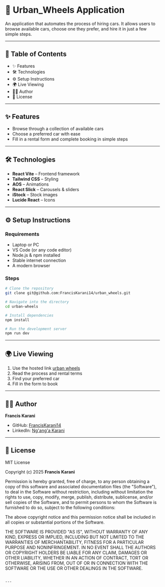 
# 🚗 Urban_Wheels Application

An application that automates the process of hiring cars. It allows users to browse available cars, choose one they prefer, and hire it in just a few simple steps.

---

## 📑 Table of Contents
- ✨ Features  
- 🛠 Technologies  
- ⚙️ Setup Instructions  
- 🌍 Live Viewing  
- 👨‍💻 Author  
- 📜 License  

---

## ✨ Features
- Browse through a collection of available cars  
- Choose a preferred car with ease  
- Fill in a rental form and complete booking in simple steps  

---

## 🛠 Technologies
- **React Vite** – Frontend framework  
- **Tailwind CSS** – Styling  
- **AOS** – Animations  
- **React Slick** – Carousels & sliders  
- **iStock** – Stock images  
- **Lucide React** – Icons  

---

## ⚙️ Setup Instructions

### Requirements
- Laptop or PC  
- VS Code (or any code editor)  
- Node.js & npm installed  
- Stable internet connection  
- A modern browser  

### Steps
```bash
# Clone the repository
git clone git@github.com:FrancisKarani14/urban_wheels.git

# Navigate into the directory
cd urban-wheels

# Install dependencies
npm install

# Run the development server
npm run dev
````

---

## 🌍 Live Viewing

1. Use the hosted link [urban wheels](https://urban-wheels-liard.vercel.app/)
2. Read the process and rental terms
3. Find your preferred car
4. Fill in the form to book

---

## 👨‍💻 Author

**Francis Karani**

* GitHub: [FrancisKarani14](https://github.com/FrancisKarani14)
* LinkedIn: [Ng'ang'a Karani](https://www.linkedin.com/in/ng-ang-a-karani-5a5106373/)

---

## 📜 License

MIT License

Copyright (c) 2025 **Francis Karani**

Permission is hereby granted, free of charge, to any person obtaining a copy
of this software and associated documentation files (the "Software"), to deal
in the Software without restriction, including without limitation the rights
to use, copy, modify, merge, publish, distribute, sublicense, and/or sell
copies of the Software, and to permit persons to whom the Software is
furnished to do so, subject to the following conditions:

The above copyright notice and this permission notice shall be
included in all copies or substantial portions of the Software.

THE SOFTWARE IS PROVIDED "AS IS", WITHOUT WARRANTY OF ANY KIND, EXPRESS OR
IMPLIED, INCLUDING BUT NOT LIMITED TO THE WARRANTIES OF MERCHANTABILITY,
FITNESS FOR A PARTICULAR PURPOSE AND NONINFRINGEMENT. IN NO EVENT SHALL THE
AUTHORS OR COPYRIGHT HOLDERS BE LIABLE FOR ANY CLAIM, DAMAGES OR OTHER
LIABILITY, WHETHER IN AN ACTION OF CONTRACT, TORT OR OTHERWISE, ARISING FROM,
OUT OF OR IN CONNECTION WITH THE SOFTWARE OR THE USE OR OTHER DEALINGS IN
THE SOFTWARE.

```

---

